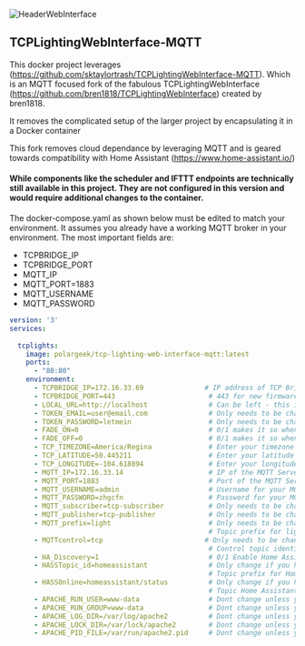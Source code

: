 ![HeaderWebInterface](https://user-images.githubusercontent.com/23568795/64644718-85070980-d3d0-11e9-83a8-034f91ee0f4f.png)
## TCPLightingWebInterface-MQTT
This docker project leverages (https://github.com/sktaylortrash/TCPLightingWebInterface-MQTT). Which is an MQTT focused fork of the fabulous TCPLightingWebInterface (https://github.com/bren1818/TCPLightingWebInterface) created by bren1818.

It removes the complicated setup of the larger project by encapsulating it in a Docker container

This fork removes cloud dependance by leveraging MQTT and is geared towards compatibility with Home Assistant (https://www.home-assistant.io/)  

#### While components like the scheduler and IFTTT endpoints are technically still available in this project. They are not configured in this version and would require additional changes to the container.


The docker-compose.yaml as shown below must be edited to match your environment. It assumes you already have a working MQTT broker in your environment.
The most important fields are:
* TCPBRIDGE_IP
* TCPBRIDGE_PORT
* MQTT_IP
* MQTT_PORT=1883
* MQTT_USERNAME
* MQTT_PASSWORD


```yaml
version: '3'
services:
            
  tcplights:
    image: polargeek/tcp-lighting-web-interface-mqtt:latest
    ports:
      - "80:80"
    environment:
      - TCPBRIDGE_IP=172.16.33.69               # IP address of TCP Bridge/Gateway
      - TCPBRIDGE_PORT=443                       # 443 for new firmware, 80 for legacy - If you don't know, leave it at 443
      - LOCAL_URL=http://localhost               # Can be left - this is used in runSchedule to call the API
      - TOKEN_EMAIL=user@email.com               # Only needs to be changed if you are running multiple bridge instances
      - TOKEN_PASSWORD=letmein                   # Only needs to be changed if you are running multiple bridge instances
      - FADE_ON=0                                # 0/1 makes it so when lights are turned off they fade to 0 (Like Philips Bulbs)
      - FADE_OFF=0                               # 0/1 makes it so when lights are turned on they fade to their assigned value from 0 (Like Philips Bulbs)
      - TCP_TIMEZONE=America/Regina              # Enter your timezone code to use scheduling in the web app
      - TCP_LATITUDE=50.445211                   # Enter your latitude to use the Sunup/Sundown feature
      - TCP_LONGITUDE=-104.618894                # Enter your longitude to use the Sunup/Sundown feature
      - MQTT_IP=172.16.33.14                     # IP of the MQTT Server, you can use 
      - MQTT_PORT=1883                           # Port of the MQTT Server (1883 is standard)
      - MQTT_USERNAME=admin                      # Username for your MQTT server
      - MQTT_PASSWORD=zhgcfn                     # Password for your MQTT server
      - MQTT_subscriber=tcp-subscriber           # Only needs to be changed if you are running multiple bridge instances
      - MQTT_publisher=tcp-publisher             # Only needs to be changed if you are running multiple bridge instances
      - MQTT_prefix=light                        # Only needs to be changed if you are running multiple bridge instances
                                                 # Topic prefix for lights - ie light/<room-name>/<light-name>/<UniqueBulbID>
      - MQTTcontrol=tcp                         # Only needs to be changed if you are running multiple bridge instances
                                                 # Control topic identifier for host and script control ie control/<MQTT_control>
      - HA_Discovery=1                           # 0/1 Enable Home Assistant Discovery Topics
      - HASSTopic_id=homeassistant               # Only change if you have modified Home Assistants default MQTT settings
                                                 # Topic prefix for Home Assistant Discovery Topics - this must match with HASS
      - HASSOnline=homeassistant/status          # Only change if you have modified Home Assistants default MQTT settings
                                                 # Topic Home Assistant publishes to, to announce its online
      - APACHE_RUN_USER=www-data                 # Dont change unless youve modified defaults
      - APACHE_RUN_GROUP=www-data                # Dont change unless youve modified defaults
      - APACHE_LOG_DIR=/var/log/apache2          # Dont change unless youve modified defaults
      - APACHE_LOCK_DIR=/var/lock/apache2        # Dont change unless youve modified defaults
      - APACHE_PID_FILE=/var/run/apache2.pid     # Dont change unless youve modified defaults
```




